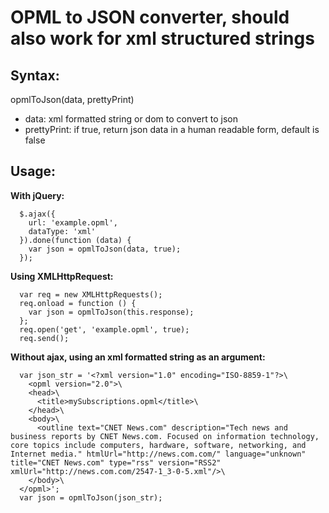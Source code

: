 # OPML to JSON converter, should also work for xml structured strings

## Syntax:
opmlToJson(data, prettyPrint)

- data: xml formatted string or dom to convert to json
- prettyPrint: if true, return json data in a human readable form, default is false

## Usage:
**With jQuery:**

```
  $.ajax({
    url: 'example.opml',
    dataType: 'xml'
  }).done(function (data) {
    var json = opmlToJson(data, true);
  });
```


**Using XMLHttpRequest:**

```
  var req = new XMLHttpRequests();
  req.onload = function () {
    var json = opmlToJson(this.response);
  };
  req.open('get', 'example.opml', true);
  req.send();
```


**Without ajax, using an xml formatted string as an argument:**

```
  var json_str = '<?xml version="1.0" encoding="ISO-8859-1"?>\
    <opml version="2.0">\
    <head>\
      <title>mySubscriptions.opml</title>\
    </head>\
    <body>\
      <outline text="CNET News.com" description="Tech news and business reports by CNET News.com. Focused on information technology, core topics include computers, hardware, software, networking, and Internet media." htmlUrl="http://news.com.com/" language="unknown" title="CNET News.com" type="rss" version="RSS2" xmlUrl="http://news.com.com/2547-1_3-0-5.xml"/>\
    </body>\
  </opml>';
  var json = opmlToJson(json_str);
```
